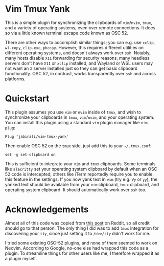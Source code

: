 # Vim Tmux Yank

This is a simple plugin for synchronizing the clipboards of `vim`/`nvim`,
`tmux`, and a variety of operating systems, even over remote connections.
It does so via a little known terminal escape code known as OSC 52.

There are other ways to accomplish similar things; you can e.g. use `xclip`,
`wl-copy`, `clip.exe`, `pbcopy`. However, this requires different utilities on
different operating systems, and doesn't always work over `ssh`. Notably, many
hosts disable `X11` forwarding for security reasons, many headless servers
don't have `X11` or `xclip` installed, and Wayland or WSL users may not want an
`X` server installed just so they can get basic clipboard functionality. 
OSC 52, in contrast, works transparently over `ssh` and across platforms.

# Quickstart

This plugin assumes you use `vim` or `nvim` inside of `tmux`, and wish to synchronize
your clipboards in `tmux`, `vim`/`nvim`, and your operating system. You can
install this plugin using a standard `vim` plugin manager like `vim-plug`:

	Plug 'jabirali/vim-tmux-yank'

Then enable OSC 52 on the `tmux` side, just add this to your `~/.tmux.conf`:

	set -g set-clipboard on

This is sufficient to integrate your `vim` and `tmux` clipboards. Some terminals
like `alacritty` set your operating system clipboard by default when an OSC 52
code is intercepted, others like iTerm reportedly require you to enable this
feature in the settings. If you now yank text in `vim` (try e.g. `Vy` or `yy`),
the yanked text should be available from your `vim` clipboard, `tmux` clipboard,
and operating system clipboard. It should automatically work over `ssh` too.

# Acknowledgements

Almost all of this code was copied from [this post][1] on Reddit, so all credit
should go to that person. The only thing I did was to add `tmux` integration for
discovering your `tty`, since just setting it to `/dev/tty` didn't work for me.

I tried some existing OSC-52 plugins, and none of them seemed to work on Neovim.
According to Google, no-one else had wrapped this code as a plugin. To streamline
things for other users like me, I therefore wrapped it as a plugin myself.

[1]: https://www.reddit.com/r/vim/comments/ac9eyh/talk_i_gave_on_going_mouseless_with_vim_tmux/ed6kl67/
